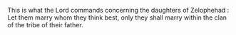 This is what the Lord commands concerning the daughters of Zelophehad : Let them marry whom they think best, only they shall marry within the clan of the tribe of their father.
